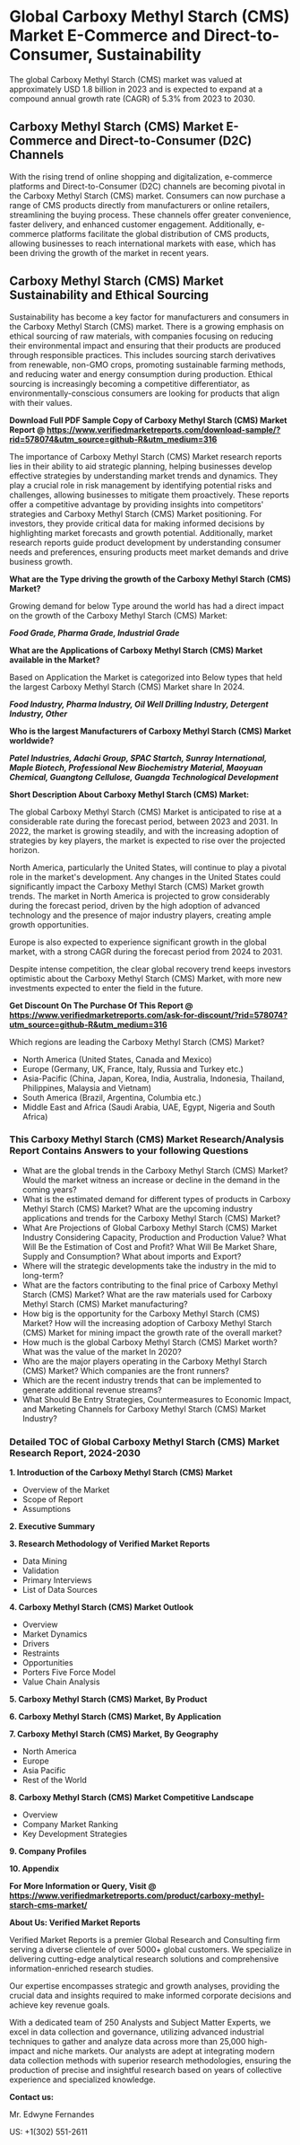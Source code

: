 <h1>Global Carboxy Methyl Starch (CMS) Market E-Commerce and Direct-to-Consumer, Sustainability</h1><p class=""><p>The global Carboxy Methyl Starch (CMS) market was valued at approximately USD 1.8 billion in 2023 and is expected to expand at a compound annual growth rate (CAGR) of 5.3% from 2023 to 2030.</p><h2>Carboxy Methyl Starch (CMS) Market E-Commerce and Direct-to-Consumer (D2C) Channels</h2><p>With the rising trend of online shopping and digitalization, e-commerce platforms and Direct-to-Consumer (D2C) channels are becoming pivotal in the Carboxy Methyl Starch (CMS) market. Consumers can now purchase a range of CMS products directly from manufacturers or online retailers, streamlining the buying process. These channels offer greater convenience, faster delivery, and enhanced customer engagement. Additionally, e-commerce platforms facilitate the global distribution of CMS products, allowing businesses to reach international markets with ease, which has been driving the growth of the market in recent years.</p><h2>Carboxy Methyl Starch (CMS) Market Sustainability and Ethical Sourcing</h2><p>Sustainability has become a key factor for manufacturers and consumers in the Carboxy Methyl Starch (CMS) market. There is a growing emphasis on ethical sourcing of raw materials, with companies focusing on reducing their environmental impact and ensuring that their products are produced through responsible practices. This includes sourcing starch derivatives from renewable, non-GMO crops, promoting sustainable farming methods, and reducing water and energy consumption during production. Ethical sourcing is increasingly becoming a competitive differentiator, as environmentally-conscious consumers are looking for products that align with their values.</p></p><p class=""><strong>Download Full PDF Sample Copy of Carboxy Methyl Starch (CMS) Market Report @ <a href="https://www.verifiedmarketreports.com/download-sample/?rid=578074&utm_source=github-R&utm_medium=316" target="_blank">https://www.verifiedmarketreports.com/download-sample/?rid=578074&utm_source=github-R&utm_medium=316</a></strong></p><p>The importance of&nbsp;Carboxy Methyl Starch (CMS) Market research reports lies in their ability to aid strategic planning, helping businesses develop effective strategies by understanding market trends and dynamics. They play a crucial role in risk management by identifying potential risks and challenges, allowing businesses to mitigate them proactively. These reports offer a competitive advantage by providing insights into competitors' strategies and Carboxy Methyl Starch (CMS) Market positioning. For investors, they provide critical data for making informed decisions by highlighting market forecasts and growth potential. Additionally, market research reports guide product development by understanding consumer needs and preferences, ensuring products meet market demands and drive business growth.</p><p><strong>What are the&nbsp;Type driving the growth of the Carboxy Methyl Starch (CMS) Market?</strong></p><p id="" class="">Growing demand for below Type around the world has had a direct impact on the growth of the Carboxy Methyl Starch (CMS) Market:</p><p class=""><em><strong>Food Grade, Pharma Grade, Industrial Grade</strong></em></p><p class=""><strong>What are the&nbsp;Applications&nbsp;of Carboxy Methyl Starch (CMS) Market available in the Market?</strong></p><p id="" class="">Based on Application the Market is categorized into Below types that held the largest Carboxy Methyl Starch (CMS) Market share In 2024.</p><p class=""><em><strong>Food Industry, Pharma Industry, Oil Well Drilling Industry, Detergent Industry, Other</strong></em></p><p class=""><strong>Who is the largest Manufacturers of Carboxy Methyl Starch (CMS) Market worldwide?</strong></p><p><em><strong>Patel Industries, Adachi Group, SPAC Startch, Sunray International, Maple Biotech, Professional New Biochemistry Material, Maoyuan Chemical, Guangtong Cellulose, Guangda Technological Development</strong></em></p><p id="" class=""><strong>Short Description About Carboxy Methyl Starch (CMS) Market:</strong></p><p>The global Carboxy Methyl Starch (CMS) Market is anticipated to rise at a considerable rate during the forecast period, between 2023 and 2031. In 2022, the market is growing steadily, and with the increasing adoption of strategies by key players, the market is expected to rise over the projected horizon.</p><p>North America, particularly the United States, will continue to play a pivotal role in the market's development. Any changes in the United States could significantly impact the Carboxy Methyl Starch (CMS) Market growth trends. The market in North America is projected to grow considerably during the forecast period, driven by the high adoption of advanced technology and the presence of major industry players, creating ample growth opportunities.</p><p>Europe is also expected to experience significant growth in the global market, with a strong CAGR during the forecast period from 2024 to 2031.</p><p>Despite intense competition, the clear global recovery trend keeps investors optimistic about the Carboxy Methyl Starch (CMS) Market, with more new investments expected to enter the field in the future.</p><p id="" class=""><strong>Get Discount On The Purchase Of This Report @ <a href="https://www.verifiedmarketreports.com/ask-for-discount/?rid=578074?utm_source=github-R&utm_medium=316" target="_blank">https://www.verifiedmarketreports.com/ask-for-discount/?rid=578074?utm_source=github-R&utm_medium=316</a></strong></p><p class="">Which regions are leading the Carboxy Methyl Starch (CMS) Market?</p><ul><li>North America (United States, Canada and Mexico)</li><li>Europe (Germany, UK, France, Italy, Russia and Turkey etc.)</li><li>Asia-Pacific (China, Japan, Korea, India, Australia, Indonesia, Thailand, Philippines, Malaysia and Vietnam)</li><li>South America (Brazil, Argentina, Columbia etc.)</li><li>Middle East and Africa (Saudi Arabia, UAE, Egypt, Nigeria and South Africa)</li></ul><h3 id="" class="">This Carboxy Methyl Starch (CMS) Market Research/Analysis Report Contains Answers to your following Questions</h3><ul><li>What are the global trends in the Carboxy Methyl Starch (CMS) Market? Would the market witness an increase or decline in the demand in the coming years?</li><li>What is the estimated demand for different types of products in Carboxy Methyl Starch (CMS) Market? What are the upcoming industry applications and trends for the Carboxy Methyl Starch (CMS) Market?</li><li>What Are Projections of Global Carboxy Methyl Starch (CMS) Market Industry Considering Capacity, Production and Production Value? What Will Be the Estimation of Cost and Profit? What Will Be Market Share, Supply and Consumption? What about imports and Export?</li><li>Where will the strategic developments take the industry in the mid to long-term?</li><li>What are the factors contributing to the final price of Carboxy Methyl Starch (CMS) Market? What are the raw materials used for Carboxy Methyl Starch (CMS) Market manufacturing?</li><li>How big is the opportunity for the Carboxy Methyl Starch (CMS) Market? How will the increasing adoption of Carboxy Methyl Starch (CMS) Market for mining impact the growth rate of the overall market?</li><li>How much is the global Carboxy Methyl Starch (CMS) Market worth? What was the value of the market In 2020?</li><li>Who are the major players operating in the Carboxy Methyl Starch (CMS) Market? Which companies are the front runners?</li><li>Which are the recent industry trends that can be implemented to generate additional revenue streams?</li><li>What Should Be Entry Strategies, Countermeasures to Economic Impact, and Marketing Channels for Carboxy Methyl Starch (CMS) Market Industry?</li></ul><h3 id="" class="">Detailed TOC of Global Carboxy Methyl Starch (CMS) Market Research Report, 2024-2030</h3><p id="" class=""><strong>1. Introduction of the Carboxy Methyl Starch (CMS) Market</strong></p><ul><li>Overview of the Market</li><li>Scope of Report</li><li>Assumptions</li></ul><p id="" class=""><strong>2. Executive Summary</strong></p><p id="" class=""><strong>3. Research Methodology of Verified Market Reports</strong></p><ul><li>Data Mining</li><li>Validation</li><li>Primary Interviews</li><li>List of Data Sources</li></ul><p id="" class=""><strong>4. Carboxy Methyl Starch (CMS) Market Outlook</strong></p><ul><li>Overview</li><li>Market Dynamics</li><li>Drivers</li><li>Restraints</li><li>Opportunities</li><li>Porters Five Force Model</li><li>Value Chain Analysis</li></ul><p id="" class=""><strong>5. Carboxy Methyl Starch (CMS) Market, By Product</strong></p><p id="" class=""><strong>6. Carboxy Methyl Starch (CMS) Market, By Application</strong></p><p id="" class=""><strong>7. Carboxy Methyl Starch (CMS) Market, By Geography</strong></p><ul><li>North America</li><li>Europe</li><li>Asia Pacific</li><li>Rest of the World</li></ul><p id="" class=""><strong>8. Carboxy Methyl Starch (CMS) Market Competitive Landscape</strong></p><ul><li>Overview</li><li>Company Market Ranking</li><li>Key Development Strategies</li></ul><p id="" class=""><strong>9. Company Profiles</strong></p><p id="" class=""><strong>10. Appendix</strong></p><p id="" class=""><strong>For More Information or Query, Visit @ <a href="https://www.verifiedmarketreports.com/product/carboxy-methyl-starch-cms-market/" target="_blank">https://www.verifiedmarketreports.com/product/carboxy-methyl-starch-cms-market/</a></strong></p><p id="" class=""><strong>About Us: Verified Market Reports</strong></p><p id="" class="">Verified Market Reports is a premier Global Research and Consulting firm serving a diverse clientele of over 5000+ global customers. We specialize in delivering cutting-edge analytical research solutions and comprehensive information-enriched research studies.</p><p id="" class="">Our expertise encompasses strategic and growth analyses, providing the crucial data and insights required to make informed corporate decisions and achieve key revenue goals.</p><p id="" class="">With a dedicated team of 250 Analysts and Subject Matter Experts, we excel in data collection and governance, utilizing advanced industrial techniques to gather and analyze data across more than 25,000 high-impact and niche markets. Our analysts are adept at integrating modern data collection methods with superior research methodologies, ensuring the production of precise and insightful research based on years of collective experience and specialized knowledge.</p><p id="" class=""><strong>Contact us:</strong></p><p id="" class="">Mr. Edwyne Fernandes</p><p id="" class="">US: +1(302) 551-2611</p>